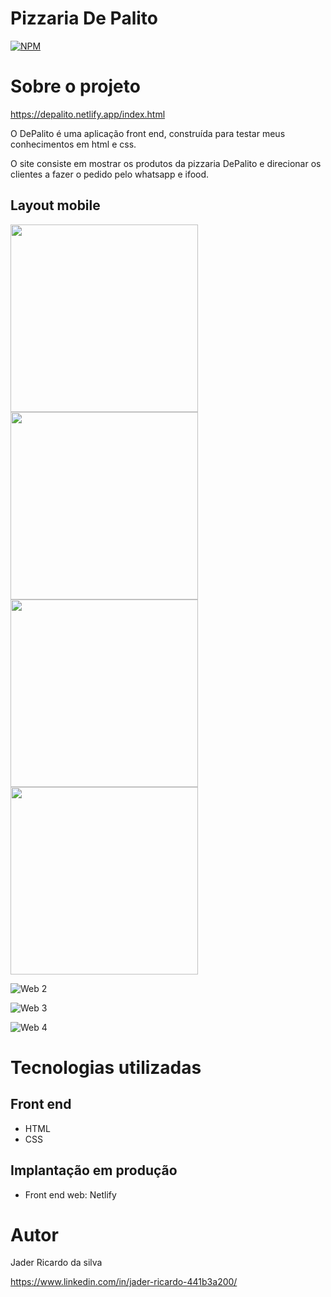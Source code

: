 # Pizzaria De Palito
[![NPM](https://img.shields.io/npm/l/react)](https://github.com/jaderryck/pizzaria_depalito/blob/master/LICENSE)

# Sobre o projeto

https://depalito.netlify.app/index.html

O DePalito é uma aplicação front end, construída para testar meus conhecimentos em html e css.

O site consiste em mostrar os produtos da pizzaria DePalito e direcionar os clientes a fazer o pedido pelo whatsapp e ifood.


## Layout mobile
<img width="300" heigth="600" src="https://github.com/jaderryck/pizzaria_depalito/blob/master/images/f5.jpg">  <img width="300" heigth="600" src="https://github.com/jaderryck/pizzaria_depalito/blob/master/images/f6.jpg">
<img width="300" heigth="600" src="https://github.com/jaderryck/pizzaria_depalito/blob/master/images/f7.jpg">  <img width="300" heigth="600" src="https://github.com/jaderryck/pizzaria_depalito/blob/master/images/f8.jpg">

![Web 2](https://github.com/jaderryck/pizzaria_depalito/blob/master/images/p2.png)

![Web 3](https://github.com/jaderryck/pizzaria_depalito/blob/master/images/p3.png)

![Web 4](https://github.com/jaderryck/pizzaria_depalito/blob/master/images/p4.png)


# Tecnologias utilizadas
## Front end
- HTML 
- CSS

## Implantação em produção
- Front end web: Netlify


# Autor

Jader Ricardo da silva

https://www.linkedin.com/in/jader-ricardo-441b3a200/
